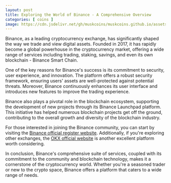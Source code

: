 ```yaml
---
layout: post
title: Exploring the World of Binance - A Comprehensive Overview
categories: [ coins ]
image: https://cdn.jsdelivr.net/gh/muskcoins/muskcoins.github.io/assets/images/bnb-register.webp
---
```

Binance, as a leading cryptocurrency exchange, has significantly shaped the way we trade and view digital assets. Founded in 2017, it has rapidly become a global powerhouse in the cryptocurrency market, offering a wide range of services including trading, staking, savings, and even its own blockchain - Binance Smart Chain. 

One of the key reasons for Binance's success is its commitment to security, user experience, and innovation. The platform offers a robust security framework, ensuring users' assets are well-protected against potential threats. Moreover, Binance continuously enhances its user interface and introduces new features to improve the trading experience.

Binance also plays a pivotal role in the blockchain ecosystem, supporting the development of new projects through its Binance Launchpad platform. This initiative has helped numerous blockchain projects get off the ground, contributing to the overall growth and diversity of the blockchain industry.

For those interested in joining the Binance community, you can start by visiting the [Binance official register website](/302.html?target=https://accounts.binance.com/register?ref=ZGR4DOXV). Additionally, if you're exploring other exchanges, the [OKX official website](/302.html?target=https://www.okx.com/join/65103688) is another excellent platform worth considering.

In conclusion, Binance's comprehensive suite of services, coupled with its commitment to the community and blockchain technology, makes it a cornerstone of the cryptocurrency world. Whether you're a seasoned trader or new to the crypto space, Binance offers a platform that caters to a wide range of needs.